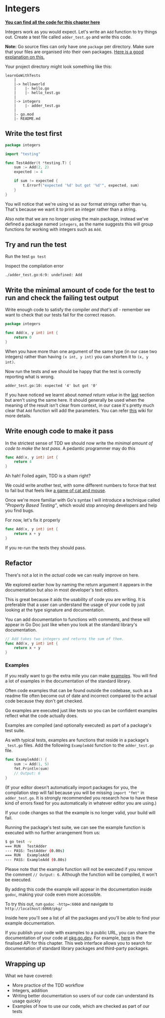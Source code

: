 # Integers

**[You can find all the code for this chapter here](https://github.com/quii/learn-go-with-tests/tree/main/integers)**

Integers work as you would expect. Let's write an `Add` function to try things out. Create a test file called `adder_test.go` and write this code.

**Note:** Go source files can only have one `package` per directory. Make sure that your files are organised into their own packages. [Here is a good explanation on this.](https://dave.cheney.net/2014/12/01/five-suggestions-for-setting-up-a-go-project) 

Your project directory might look something like this:

```
learnGoWithTests
    |
    |-> helloworld
    |    |- hello.go
    |    |- hello_test.go    
    |
    |-> integers
    |    |- adder_test.go
    |
    |- go.mod
    |- README.md
```

## Write the test first

```go
package integers

import "testing"

func TestAdder(t *testing.T) {
	sum := Add(2, 2)
	expected := 4

	if sum != expected {
		t.Errorf("expected '%d' but got '%d'", expected, sum)
	}
}
```

You will notice that we're using `%d` as our format strings rather than `%q`. That's because we want it to print an integer rather than a string.

Also note that we are no longer using the main package, instead we've defined a package named `integers`, as the name suggests this will group functions for working with integers such as `Add`.

## Try and run the test

Run the test `go test`

Inspect the compilation error

`./adder_test.go:6:9: undefined: Add`

## Write the minimal amount of code for the test to run and check the failing test output

Write enough code to satisfy the compiler _and that's all_ - remember we want to check that our tests fail for the correct reason.

```go
package integers

func Add(x, y int) int {
	return 0
}
```

When you have more than one argument of the same type \(in our case two integers\) rather than having `(x int, y int)` you can shorten it to `(x, y int)`.

Now run the tests and we should be happy that the test is correctly reporting what is wrong.

`adder_test.go:10: expected '4' but got '0'`

If you have noticed we learnt about _named return value_ in the [last](fruit/Testing/go/fundamentals/hello-world.md#one...last...refactor?) section but aren't using the same here. It should generally be used when the meaning of the result isn't clear from context, in our case it's pretty much clear that `Add` function will add the parameters. You can refer [this](https://github.com/golang/go/wiki/CodeReviewComments#named-result-parameters) wiki for more details.

## Write enough code to make it pass

In the strictest sense of TDD we should now write the _minimal amount of code to make the test pass_. A pedantic programmer may do this

```go
func Add(x, y int) int {
	return 4
}
```

Ah hah! Foiled again, TDD is a sham right?

We could write another test, with some different numbers to force that test to fail but that feels like [a game of cat and mouse](https://en.m.wikipedia.org/wiki/Cat_and_mouse).

Once we're more familiar with Go's syntax I will introduce a technique called *"Property Based Testing"*, which would stop annoying developers and help you find bugs.

For now, let's fix it properly

```go
func Add(x, y int) int {
	return x + y
}
```

If you re-run the tests they should pass.

## Refactor

There's not a lot in the _actual_ code we can really improve on here.

We explored earlier how by naming the return argument it appears in the documentation but also in most developer's text editors.

This is great because it aids the usability of code you are writing. It is preferable that a user can understand the usage of your code by just looking at the type signature and documentation.

You can add documentation to functions with comments, and these will appear in Go Doc just like when you look at the standard library's documentation.

```go
// Add takes two integers and returns the sum of them.
func Add(x, y int) int {
	return x + y
}
```

### Examples

If you really want to go the extra mile you can make [examples](https://blog.golang.org/examples). You will find a lot of examples in the documentation of the standard library.

Often code examples that can be found outside the codebase, such as a readme file often become out of date and incorrect compared to the actual code because they don't get checked.

Go examples are executed just like tests so you can be confident examples reflect what the code actually does.

Examples are compiled \(and optionally executed\) as part of a package's test suite.

As with typical tests, examples are functions that reside in a package's `_test.go` files. Add the following `ExampleAdd` function to the `adder_test.go` file.

```go
func ExampleAdd() {
	sum := Add(1, 5)
	fmt.Println(sum)
	// Output: 6
}
```

(If your editor doesn't automatically import packages for you, the compilation step will fail because you will be missing `import "fmt"` in `adder_test.go`. It is strongly recommended you research how to have these kind of errors fixed for you automatically in whatever editor you are using.)

If your code changes so that the example is no longer valid, your build will fail.

Running the package's test suite, we can see the example function is executed with no further arrangement from us:

```bash
$ go test -v
=== RUN   TestAdder
--- PASS: TestAdder (0.00s)
=== RUN   ExampleAdd
--- PASS: ExampleAdd (0.00s)
```

Please note that the example function will not be executed if you remove the comment `// Output: 6`. Although the function will be compiled, it won't be executed.

By adding this code the example will appear in the documentation inside `godoc`, making your code even more accessible.

To try this out, run `godoc -http=:6060` and navigate to `http://localhost:6060/pkg/`

Inside here you'll see a list of all the packages and you'll be able to find your example documentation.

If you publish your code with examples to a public URL, you can share the documentation of your code at [pkg.go.dev](https://pkg.go.dev/). For example, [here](https://pkg.go.dev/github.com/quii/learn-go-with-tests/integers/v2) is the finalised API for this chapter. This web interface allows you to search for documentation of standard library packages and third-party packages.

## Wrapping up

What we have covered:

* More practice of the TDD workflow
* Integers, addition
* Writing better documentation so users of our code can understand its usage quickly
* Examples of how to use our code, which are checked as part of our tests
